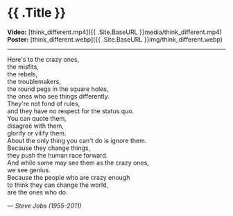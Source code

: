 # {{ .Title }}

**Video:** [think_different.mp4]({{ .Site.BaseURL }}media/think_different.mp4)  
**Poster:** [think_different.webp]({{ .Site.BaseURL }}img/think_different.webp)

---

Here's to the crazy ones,  
the misfits,  
the rebels,  
the troublemakers,  
the round pegs in the square holes,  
the ones who see things differently.  
They're not fond of rules,  
and they have no respect for the status quo.  
You can quote them,  
disagree with them,  
glorify or vilify them.  
About the only thing you can't do is ignore them.  
Because they change things,  
they push the human race forward.  
And while some may see them as the crazy ones,  
we see genius.  
Because the people who are crazy enough  
to think they can change the world,  
are the ones who do.

*— Steve Jobs (1955-2011)*
